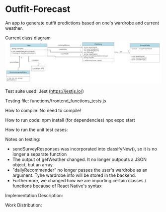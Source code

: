 # Outfit-Forecast

An app to generate outfit predictions based on one's wardrobe and current weather.

Current class diagram
![Class Diagram](class-diagrams/updatedClassDiagram4.png)

Test suite used: Jest (https://jestjs.io/)

Testing file: functions/frontend_functions_tests.js

How to compile: No need to compile!

How to run code:
npm install (for dependencies)
npx expo start

How to run the unit test cases:

Notes on testing:

 * sendSurveyResponses was incorporated into classifyNew(), so it is no longer a separate function
 * The output of getWeather changed. It no longer outpouts a JSON object, but an array
 * "dailyRecommender" no longer passes the user's wardrobe as an argument. Tyhe wardrobe info will be stored in the backend.
 * Furthermore, we changed how we are importing certain classes / functions because of React Native's syntax 

Implementation Description:

Work Distribution:

